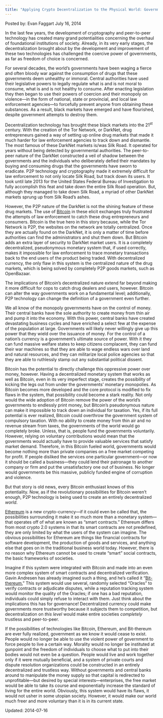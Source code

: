 ```yaml
---
title: "Applying Crypto Decentralization to the Physical World: Government"
---
```



Posted by: Evan Faggart
<span>July 16, 2014</span>

<p>In the last few years, the development of cryptography and peer-to-peer technology has created many grand potentialities concerning the overhaul of foundational institutions of society. Already, in its very early stages, the decentralization brought about by the development and improvement of these two technologies has challenged the coercive power of governments, as far as freedom of choice is concerned.</p>
<p>For several decades, the world&#8217;s governments have been waging a fierce and often bloody war against the consumption of drugs that these governments deem unhealthy or immoral. Central authorities have used their legislative powers to legally regulate what is and is not moral to consume, what is and is not healthy to consume. After enacting legislation they then began to use their powers of coercion and their monopoly on violence—in the form of national, state or provincial, and local law enforcement agencies—to forcefully prevent anyone from obtaining these substances. As a result, black markets have emerged and have flourished, despite government attempts to destroy them.</p>
<p>Decentralization technology has brought these black markets into the 21<sup>st</sup> century. With the creation of the Tor Network, or DarkNet, drug entrepreneurs gained a way of setting up online drug markets that made it much harder for law enforcement agencies to track down and dismantle. The most famous of these DarkNet markets is/was Silk Road. It operated for years without being detected by governmental authorities. The peer-to-peer nature of the DarkNet constructed a veil of shadow between the governments and the individuals who deliberately defied their mandates by buying and consuming drugs that the governments have sworn to eradicate. P2P technology and cryptography made it extremely difficult for law enforcement to not only locate Silk Road, but track down its users. It took until late 2013 for the United States Federal Bureau of Investigation to fully accomplish this feat and take down the entire Silk Road operation. But, although they managed to take down Silk Road, a myriad of other DarkNet markets sprung up from Silk Road&#8217;s ashes.</p>
<p>However, the P2P nature of the DarkNet is not the shining feature of these drug markets. The use of <a href="tag/bitcoin/">Bitcoin</a> in these elicit exchanges truly frustrated the attempts of law enforcement to catch these drug entrepreneurs and consumers. Bitcoin is the true hero in this story because, while the Tor Network is P2P, the websites on the network are totally centralized. Once they are actually found on the DarkNet, it is only a matter of time before authorities can find the administrators and shut them down. But Bitcoin adds an extra layer of security to DarkNet market users. It is a completely decentralized, pseudonymous monetary system that, if used correctly, makes it impossible for law enforcement to trace monetary transactions back to the end users of the product being traded. With decentralized currency, the only flaw in this system is the centralized nature of the drug markets, which is being solved by completely P2P goods markets, such as OpenBazaar.</p>
<p>The implications of Bitcoin&#8217;s decentralized nature extend far beyond making it more difficult for cops to catch drug dealers and users, however. Bitcoin can alter the way governments work on a fundamental level; additionally, P2P technology can change the definition of a government even further.</p>
<p>We all know of the monopoly governments have on the control of money. Their central banks have the sole authority to create money from thin air and pump it into the economy. With this power, central banks have created devastating business cycles and have enriched a select few at the expense of the population at large. Governments will likely never willingly give up this power that they wield over the issuance of money. For the control of a nation&#8217;s currency is a government&#8217;s ultimate source of power. With it they can fund massive welfare states to keep citizens complacent, they can fund their war machines so that they are able to wage endless wars over land and natural resources, and they can militarize local police agencies so that they are able to ruthlessly stamp out any substantial political dissent.</p>
<p>Bitcoin has the potential to directly challenge this oppressive power over money, however. Having a decentralized monetary system that works as well as Bitcoin, even in its very imperfect stage, creates the possibility of kicking the legs out from under the governments&#8217; monetary monopolies. As Bitcoin becomes more developed and the core protocol is modified to fix flaws in the system, that possibility could become a stark reality. Not only would the wide adoption of Bitcoin remove the power of the world&#8217;s governments to endlessly print money, but Bitcoin&#8217;s pseudonymous nature can make it impossible to track down an individual for taxation. Yes, if its full potential is ever realized, Bitcoin could overthrow the government system of compulsory taxation. With no ability to create money from thin air and no revenue stream from taxes, the governments of the world would go completely broke. Unless, that is, people fund the governments voluntarily. However, relying on voluntary contributions would mean that the governments would actually have to provide valuable services that satisfy market demand. Therefore, in this Bitcoin fueled world, governments would become nothing more than private companies on a free market competing for profit. If people disliked the services one particular government—or now it should be called a business—they could lend their patronage to another company or firm and put the unsatisfactory one out of business. No longer would governments be this massive, publicly funded engine of corruption and violence.</p>
<p>But that story is old news, every Bitcoin enthusiast knows of this potentiality. Now, as if the revolutionary possibilities for Bitcoin weren&#8217;t enough, P2P technology is being used to create an entirely decentralized <em>world</em>.</p>
<p><a href="https://www.ethereum.org/">Ethereum</a> is a new crypto-currency—if it could even be called that, the possibilities surrounding it make it so much more than a monetary system—that operates off of what are known as “smart contracts.” Ethereum differs from most crypto 2.0 systems in that its smart contracts are not predefined, they are only limited by what the users of the system can imagine. The obvious possibilities for Ethereum are things like financial contracts for software development, the production of goods and services, and anything else that goes on in the traditional business world today. However, there is no reason why Ethereum cannot be used to create “smart” social contracts, the basic frameworks of societies.</p>
<p>Imagine if this system were integrated with Bitcoin and made into an even more complex system of smart contracts and decentralized verification. Gavin Andresen has already imagined such a thing, and he&#8217;s called it “<a href="http://gavintech.blogspot.co.il/2014/06/bit-thereum.html">Bit-thereum.</a>” This system would use several, randomly selected “Oracles” to verify contracts or adjudicate disputes, while a reputation tracking system would monitor the quality of the Oracles; if one has a bad reputation, individuals could simply refuse to interact with them. Just think about the implications this has for governance! Decentralized currency could make governments more trustworthy because it subjects them to competition, but decentralization on <em>this level</em> would make entire societies <em>completely </em>trustless and peer-to-peer.</p>
<p>If the possibilities of technologies like Bitcoin, Ethereum, and Bit-thereum are ever fully realized, government as we know it would cease to exist. People would no longer be able to use the violent power of government to force people to live a certain way. Morality would no longer be instituted at gunpoint and the freedom of individuals to choose what to put into their bodies would not even be a question. People would live and work together only if it were mutually beneficial, and a system of private courts and dispute resolution organizations could be constructed in an entirely decentralized and trustless way. Without governments and central banks around to manipulate the money supply so that capital is redirected to unprofitable—but desired by special interests—enterprises, the free market would be able to take its course and exponentially increase the standard of living for the entire world. Obviously, this system would have its flaws, it would not usher in some utopian society. However, it would make our world much freer and more voluntary than it is in its current state.</p>

Updated: 2014-07-16    
    
